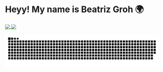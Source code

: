 <h1> Heyy! My name is Beatriz Groh 🌍</h1>

<div>
  <a href="https://github.com/beagroh">
  <img height="180em"   align="center" src="https://github-readme-stats.vercel.app/api?username=beagroh&show_icons=true&theme=react&include_all_commits=true&count_private=true"/>
  <img height="180em"  align="center" src="https://github-readme-stats.vercel.app/api/top-langs/?username=beagroh&layout=compact&langs_count=7&theme=react" />
</div>
 <br>
 
    
 <picture align="center">
   <source media="(prefers-color-scheme: dark)" srcset="https://raw.githubusercontent.com/laryssadwlima/beagroh/output/github-contribution-grid-snake-dark.svg">
   <source media="(prefers-color-scheme: light)" srcset="https://raw.githubusercontent.com/laryssadwlima/beagroh/output/github-contribution-grid-snake-dark.svg">
   <img align="center" alt="github contribution grid snake animation" src="https://raw.githubusercontent.com/beagroh/beagroh/output/github-contribution-grid-snake.svg">
 </picture>
